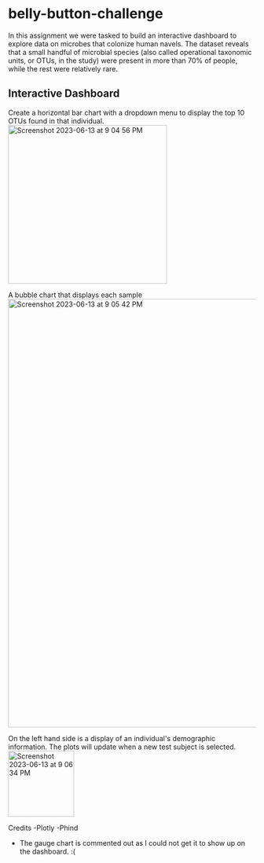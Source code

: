 # belly-button-challenge

In this assignment we were tasked to build an interactive dashboard to explore data on microbes that colonize human navels. 
The dataset reveals that a small handful of microbial species (also called operational taxonomic units, or OTUs, in the study) were present in more than 70% of people, while the rest were relatively rare.

## Interactive Dashboard
Create a horizontal bar chart with a dropdown menu to display the top 10 OTUs found in that individual.
<img width="323" alt="Screenshot 2023-06-13 at 9 04 56 PM" src="https://github.com/breeliu2/belly-button-challenge/assets/124847109/6fccda72-b667-4c55-94be-b4adff21c611">

A bubble chart that displays each sample
<img width="872" alt="Screenshot 2023-06-13 at 9 05 42 PM" src="https://github.com/breeliu2/belly-button-challenge/assets/124847109/a1a06564-1f01-4ea8-ba1c-9250d4bedff7">

On the left hand side is a display of an individual's demographic information. The plots will update when a new test subject is selected.
<img width="134" alt="Screenshot 2023-06-13 at 9 06 34 PM" src="https://github.com/breeliu2/belly-button-challenge/assets/124847109/ca8a2e1e-9375-424a-8855-7547b442c164">

Credits
-Plotly 
-Phind

* The gauge chart is commented out as I could not get it to show up on the dashboard. :(
